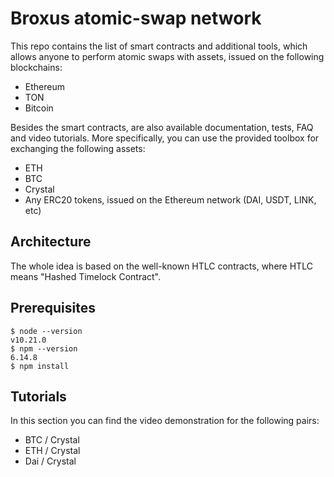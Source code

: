 # Broxus atomic-swap network

This repo contains the list of smart contracts and additional tools, which allows anyone to perform atomic swaps with assets, issued on the following blockchains:

- Ethereum
- TON
- Bitcoin

Besides the smart contracts, are also available documentation, tests, FAQ and video tutorials. More specifically, you can use the provided toolbox for exchanging the following assets:

- ETH
- BTC
- Crystal
- Any ERC20 tokens, issued on the Ethereum network (DAI, USDT, LINK, etc)

## Architecture

The whole idea is based on the well-known HTLC contracts, where HTLC means "Hashed Timelock Contract".

## Prerequisites

```
$ node --version
v10.21.0
$ npm --version
6.14.8
$ npm install
```

## Tutorials

In this section you can find the video demonstration for the following pairs:

- BTC / Crystal
- ETH / Crystal
- Dai / Crystal
